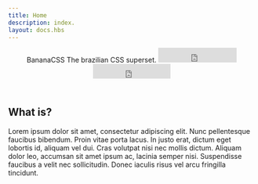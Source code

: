 ```yaml
---
title: Home
description: index.
layout: docs.hbs
---
```


<header class="header">
  <span class="banana-logo">
    BananaCSS
  </span>
  <span class="banana-sub-title">
    The brazilian CSS superset.
  </span>

<iframe src="https://ghbtns.com/github-btn.html?user=bananacss&repo=bananacss&type=star&count=true&size=large" frameborder="0" scrolling="0" width="160px" height="30px"></iframe>

<iframe src="https://ghbtns.com/github-btn.html?user=bananacss&repo=bananacss&type=fork&count=true&size=large" frameborder="0" scrolling="0" width="158px" height="30px"></iframe>

</header>

## What is?

Lorem ipsum dolor sit amet, consectetur adipiscing elit. Nunc pellentesque faucibus bibendum. Proin vitae porta lacus. In justo erat, dictum eget lobortis id, aliquam vel dui. Cras volutpat nisi nec mollis dictum. Aliquam dolor leo, accumsan sit amet ipsum ac, lacinia semper nisi. Suspendisse faucibus a velit nec sollicitudin. Donec iaculis risus vel arcu fringilla tincidunt.
